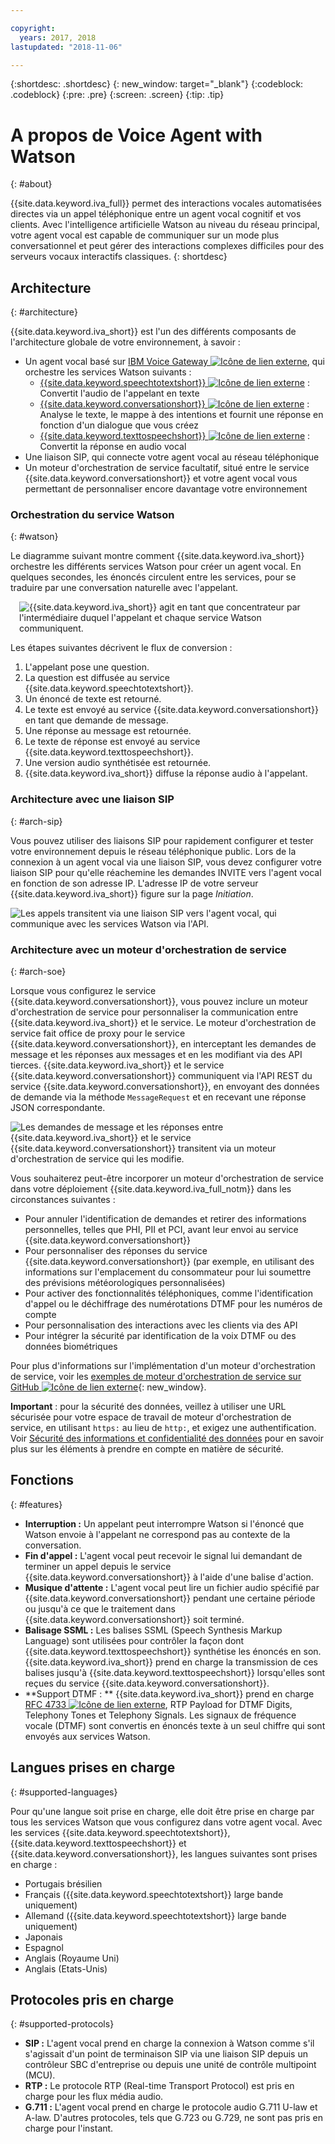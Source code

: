 ```yaml
---

copyright:
  years: 2017, 2018
lastupdated: "2018-11-06"

---
```


{:shortdesc: .shortdesc}
{: new_window: target="_blank"}
{:codeblock: .codeblock}
{:pre: .pre}
{:screen: .screen}
{:tip: .tip}

# A propos de Voice Agent with Watson
{: #about}

{{site.data.keyword.iva_full}} permet des interactions vocales automatisées directes via un appel téléphonique entre un agent vocal cognitif et vos clients. Avec l'intelligence artificielle Watson au niveau du réseau principal, votre agent vocal est capable de communiquer sur un mode plus conversationnel et peut gérer des interactions complexes difficiles pour des serveurs vocaux interactifs classiques.
{: shortdesc}

## Architecture
{: #architecture}

{{site.data.keyword.iva_short}} est l'un des différents composants de l'architecture globale de votre environnement, à savoir :

* Un agent vocal basé sur [IBM Voice Gateway ![Icône de lien externe](../../icons/launch-glyph.svg "Icône de lien externe")](https://www.ibm.com/support/knowledgecenter/SS4U29/), qui orchestre les services Watson suivants :
  * [{{site.data.keyword.speechtotextshort}} ![Icône de lien externe](../../icons/launch-glyph.svg "Icône de lien externe")](../speech-to-text/index.html) : Convertit l'audio de l'appelant en texte
  * [{{site.data.keyword.conversationshort}} ![Icône de lien externe](../../icons/launch-glyph.svg "Icône de lien externe")](../conversation/index.html) : Analyse le texte, le mappe à des intentions et fournit une réponse en fonction d'un dialogue que vous créez
  * [{{site.data.keyword.texttospeechshort}} ![Icône de lien externe](../../icons/launch-glyph.svg "Icône de lien externe")](../text-to-speech/index.html) : Convertit la réponse en audio vocal
* Une liaison SIP, qui connecte votre agent vocal au réseau téléphonique
* Un moteur d'orchestration de service facultatif, situé entre le service {{site.data.keyword.conversationshort}} et votre agent vocal vous permettant de personnaliser encore davantage votre environnement

### Orchestration du service Watson
{: #watson}

Le diagramme suivant montre comment {{site.data.keyword.iva_short}} orchestre les différents services Watson pour créer un agent vocal. En quelques secondes, les énoncés circulent entre les services, pour se traduire par une conversation naturelle avec l'appelant.

<div style="float: right; padding-left: 1em; padding-bottom: 1em">
<img src="images/conversation-flow.png" alt="{{site.data.keyword.iva_short}} agit en tant que concentrateur par l'intermédiaire duquel l'appelant et chaque service Watson communiquent."/></div>

Les étapes suivantes décrivent le flux de conversion :

1. L'appelant pose une question.
1. La question est diffusée au service {{site.data.keyword.speechtotextshort}}.
1. Un énoncé de texte est retourné.
1. Le texte est envoyé au service {{site.data.keyword.conversationshort}} en tant que demande de message.
1. Une réponse au message est retournée.
1. Le texte de réponse est envoyé au service {{site.data.keyword.texttospeechshort}}.
1. Une version audio synthétisée est retournée.
1. {{site.data.keyword.iva_short}} diffuse la réponse audio à l'appelant.

### Architecture avec une liaison SIP
{: #arch-sip}

Vous pouvez utiliser des liaisons SIP pour rapidement configurer et tester votre environnement depuis le réseau téléphonique public. Lors de la connexion à un agent vocal via une liaison SIP, vous devez configurer votre liaison SIP pour qu'elle réachemine les demandes INVITE vers l'agent vocal en fonction de son adresse IP. L'adresse IP de votre serveur {{site.data.keyword.iva_short}} figure sur la page _Initiation_.

![Les appels transitent via une liaison SIP vers l'agent vocal, qui communique avec les services Watson via l'API.](images/arch-sip.png)

### Architecture avec un moteur d'orchestration de service
{: #arch-soe}

Lorsque vous configurez le service {{site.data.keyword.conversationshort}}, vous pouvez inclure un moteur d'orchestration de service pour personnaliser la communication entre {{site.data.keyword.iva_short}} et le service. Le moteur d'orchestration de service fait office de proxy pour le service {{site.data.keyword.conversationshort}}, en interceptant les demandes de message et les réponses aux messages et en les modifiant via des API tierces. {{site.data.keyword.iva_short}} et le service {{site.data.keyword.conversationshort}} communiquent via l'API REST du service {{site.data.keyword.conversationshort}}, en envoyant des données de demande via la méthode `MessageRequest` et en recevant une réponse JSON correspondante.

![Les demandes de message et les réponses entre {{site.data.keyword.iva_short}} et le service {{site.data.keyword.conversationshort}} transitent via un moteur d'orchestration de service qui les modifie.](images/arch-soe.png)

Vous souhaiterez peut-être incorporer un moteur d'orchestration de service dans votre déploiement {{site.data.keyword.iva_full_notm}} dans les circonstances suivantes :

* Pour annuler l'identification de demandes et retirer des informations personnelles, telles que PHI, PII et PCI, avant leur envoi au service {{site.data.keyword.conversationshort}}
* Pour personnaliser des réponses du service {{site.data.keyword.conversationshort}} (par exemple, en utilisant des informations sur l'emplacement du consommateur pour lui soumettre des prévisions météorologiques personnalisées)
* Pour activer des fonctionnalités téléphoniques, comme l'identification d'appel ou le déchiffrage des numérotations DTMF pour les numéros de compte
* Pour personnalisation des interactions avec les clients via des API
* Pour intégrer la sécurité par identification de la voix DTMF ou des données biométriques

Pour plus d'informations sur l'implémentation d'un moteur d'orchestration de service, voir les [exemples de moteur d'orchestration de service sur GitHub ![Icône de lien externe](../../icons/launch-glyph.svg "Icône de lien externe")](https://github.com/WASdev/sample.voice.gateway/tree/master/soe){: new_window}.

**Important** : pour la sécurité des données, veillez à utiliser une URL sécurisée pour votre espace de travail de moteur d'orchestration de service, en utilisant `https:` au lieu de `http:`, et exigez une authentification. Voir [Sécurité des informations et confidentialité des données](infosec.html) pour en savoir plus sur les éléments à prendre en compte en matière de sécurité.

## Fonctions
{: #features}

* **Interruption :** Un appelant peut interrompre Watson si l'énoncé que Watson envoie à l'appelant ne correspond pas au contexte de la conversation.
* **Fin d'appel :** L'agent vocal peut recevoir le signal lui demandant de terminer un appel depuis le service {{site.data.keyword.conversationshort}} à l'aide d'une balise d'action.
* **Musique d'attente :** L'agent vocal peut lire un fichier audio spécifié par {{site.data.keyword.conversationshort}} pendant une certaine période ou jusqu'à ce que le traitement dans {{site.data.keyword.conversationshort}} soit terminé.
* **Balisage SSML :** Les balises SSML (Speech Synthesis Markup Language) sont utilisées pour contrôler la façon dont {{site.data.keyword.texttospeechshort}} synthétise les énoncés en son. {{site.data.keyword.iva_short}} prend en charge la transmission de ces balises jusqu'à {{site.data.keyword.texttospeechshort}} lorsqu'elles sont reçues du service {{site.data.keyword.conversationshort}}.
* **Support DTMF : ** {{site.data.keyword.iva_short}} prend en charge [RFC 4733 ![Icône de lien externe](../../icons/launch-glyph.svg "Icône de lien externe")](https://tools.ietf.org/html/rfc4733), RTP Payload for DTMF Digits, Telephony Tones et Telephony Signals. Les signaux de fréquence vocale (DTMF) sont convertis en énoncés texte à un seul chiffre qui sont envoyés aux services Watson.

## Langues prises en charge
{: #supported-languages}

Pour qu'une langue soit prise en charge, elle doit être prise en charge par tous les services Watson que vous configurez dans votre agent vocal. Avec les services {{site.data.keyword.speechtotextshort}}, {{site.data.keyword.texttospeechshort}} et {{site.data.keyword.conversationshort}}, les langues suivantes sont prises en charge :

* Portugais brésilien
* Français ({{site.data.keyword.speechtotextshort}} large bande uniquement)
* Allemand ({{site.data.keyword.speechtotextshort}} large bande uniquement)
* Japonais
* Espagnol
* Anglais (Royaume Uni)
* Anglais (Etats-Unis)

## Protocoles pris en charge
{: #supported-protocols}

* **SIP :** L'agent vocal prend en charge la connexion à Watson comme s'il s'agissait d'un point de terminaison SIP via une liaison SIP depuis un contrôleur SBC d'entreprise ou depuis une unité de contrôle multipoint (MCU).
* **RTP :** Le protocole RTP (Real-time Transport Protocol) est pris en charge pour les flux média audio.
* **G.711 :** L'agent vocal prend en charge le protocole audio G.711 U-law et A-law. D'autres protocoles, tels que G.723 ou G.729, ne sont pas pris en charge pour l'instant.
